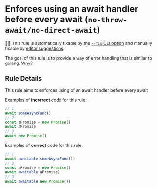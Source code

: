 # Enforces using an await handler before every await (`no-throw-await/no-direct-await`)

🔧💡 This rule is automatically fixable by the [`--fix` CLI option](https://eslint.org/docs/latest/user-guide/command-line-interface#--fix) and manually fixable by [editor suggestions](https://eslint.org/docs/developer-guide/working-with-rules#providing-suggestions).

<!-- end auto-generated rule header -->

The goal of this rule is to provide a way of error handling that is similar to golang. [Why?](../../README.md#Why) 

## Rule Details

This rule aims to enforces using of an await handler before every await

Examples of **incorrect** code for this rule:

```js
// 1
await someAsyncFunc()
// 2
const aPromise = new Promise()
await aPromise
// 3
await new Promise()
```

Examples of **correct** code for this rule:

```js
// 1
await awaitable(someAsyncFunc())
// 2
const aPromise = new Promise()
await awaitable(aPromise)
// 3
await awaitable(new Promise())
```
